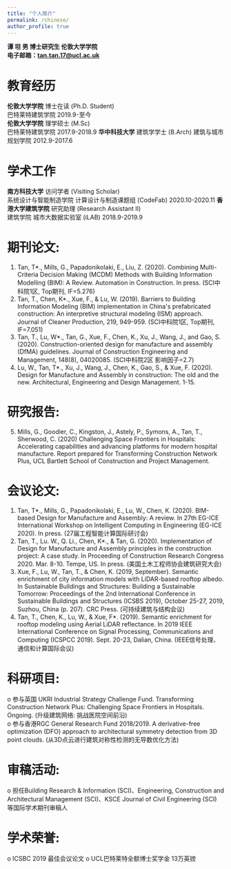 ```yaml
---
title: "个人简介"
permalink: /chinese/
author_profile: true
---
```



**谭 坦 男 博士研究生 伦敦大学学院**  
**电子邮箱：tan.tan.17@ucl.ac.uk**

# 教育经历
**伦敦大学学院** 博士在读 (Ph.D. Student)  
巴特莱特建筑学院 2019.9-至今    
**伦敦大学学院** 理学硕士 (M.Sc)                                                                                      
巴特莱特建筑学院 2017.9-2018.9
**华中科技大学** 建筑学学士 (B.Arch)
建筑与城市规划学院 2012.9-2017.6                                                                                                                               

# 学术工作
**南方科技大学** 访问学者 (Visiting Scholar)  
系统设计与智能制造学院 计算设计与制造课题组 (CodeFab) 2020.10-2020.11
**香港大学建筑学院** 研究助理 (Research Assistant II)                                                                                                                         
建筑学院 城市大数据实验室 (iLAB) 2018.9-2019.9          

# 期刊论文: 
1.	Tan, T*., Mills, G., Papadonikolaki, E., Liu, Z. (2020). Combining Multi-Criteria Decision Making (MCDM) Methods with Building Information Modelling (BIM): A Review. Automation in Construction. In press. (SCI中科院1区, Top期刊, IF=5.276)
2.	Tan, T., Chen, K*., Xue, F., & Lu, W. (2019). Barriers to Building Information Modeling (BIM) implementation in China's prefabricated construction: An interpretive structural modeling (ISM) approach. Journal of Cleaner Production, 219, 949-959. (SCI中科院1区, Top期刊, IF=7.051)
3.	Tan, T., Lu, W*., Tan, G., Xue, F., Chen, K., Xu, J., Wang, J., and Gao, S. (2020). Construction-oriented design for manufacture and assembly (DfMA) guidelines. Journal of Construction Engineering and Management, 148(8), 04020085. (SCI中科院2区 影响因子=2.7)
4.	Lu, W., Tan, T*., Xu, J., Wang, J., Chen, K., Gao, S., & Xue, F. (2020). Design for Manufacture and Assembly in construction:  The old and the new. Architectural, Engineering and Design Management. 1-15.  

# 研究报告: 
5.	Mills, G., Goodier, C., Kingston, J., Astely, P., Symons, A., Tan, T., Sherwood, C. (2020) Challenging Space Frontiers in Hospitals: Accelerating capabilities and advancing platforms for modern hospital manufacture. Report prepared for Transforming Construction Network Plus, UCL Bartlett School of Construction and Project Management.

# 会议论文:
1.	Tan, T*., Mills, G., Papadonikolaki, E., Lu, W., Chen, K. (2020). BIM-based Design for Manufacture and Assembly: A review. In 27th EG-ICE International Workshop on Intelligent Computing in Engineering (EG-ICE 2020). In press. (27届工程智能计算国际研讨会)
2.	Tan, T., Lu. W., Q. Li., Chen, K*., & Tan, G. (2020). Implementation of Design for Manufacture and Assembly principles in the construction project: A case study. In Proceeding of Construction Research Congress 2020. Mar. 8-10. Tempe, US. In press. (美国土木工程师协会建筑研究大会)
3.	Xue, F., Lu, W., Tan, T., & Chen, K. (2019, September). Semantic enrichment of city information models with LiDAR-based rooftop albedo. In Sustainable Buildings and Structures: Building a Sustainable Tomorrow: Proceedings of the 2nd International Conference in Sustainable Buildings and Structures (ICSBS 2019), October 25-27, 2019, Suzhou, China (p. 207). CRC Press. (可持续建筑与结构会议)
4.	Tan, T., Chen, K., Lu, W., & Xue, F*. (2019). Semantic enrichment for rooftop modeling using Aerial LiDAR reflectance. In 2019 IEEE International Conference on Signal Processing, Communications and Computing (ICSPCC 2019). Sept. 20-23, Dalian, China. (IEEE信号处理、通信和计算国际会议)

# 科研项目:
o	参与英国 UKRI Industrial Strategy Challenge Fund. Transforming Construction Network Plus: Challenging Space Frontiers in Hospitals. Ongoing. (升级建筑网络: 挑战医院空间前沿)       
o	参与香港RGC General Research Fund 2018/2019. A derivative-free optimization (DFO) approach to architectural symmetry detection from 3D point clouds. (从3D点云进行建筑对称性检测的无导数优化方法)        

# 审稿活动:
o	担任Building Research & Information (SCI)、Engineering, Construction and Architectural Management (SCI)、KSCE Journal of Civil Engineering (SCI) 等国际学术期刊审稿人

# 学术荣誉:
o	ICSBC 2019 最佳会议论文
o	UCL巴特莱特全额博士奖学金 13万英镑
